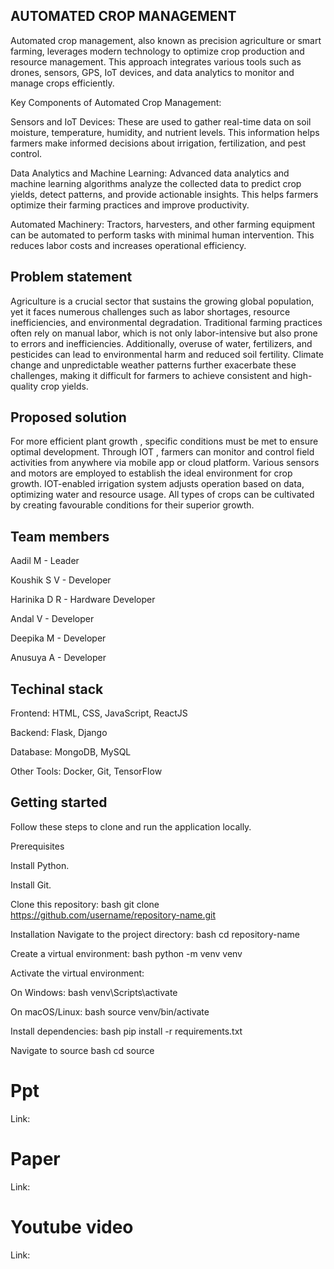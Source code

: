 
## AUTOMATED CROP MANAGEMENT 

Automated crop management, also known as precision agriculture or smart farming, leverages modern technology to optimize crop production and resource management. This approach integrates various tools such as drones, sensors, GPS, IoT devices, and data analytics to monitor and manage crops efficiently.

Key Components of Automated Crop Management:

Sensors and IoT Devices: These are used to gather real-time data on soil moisture, temperature, humidity, and nutrient levels. This information helps farmers make informed decisions about irrigation, fertilization, and pest control.

Data Analytics and Machine Learning: Advanced data analytics and machine learning algorithms analyze the collected data to predict crop yields, detect patterns, and provide actionable insights. This helps farmers optimize their farming practices and improve productivity.

Automated Machinery: Tractors, harvesters, and other farming equipment can be automated to perform tasks with minimal human intervention. This reduces labor costs and increases operational efficiency.

## Problem statement
Agriculture is a crucial sector that sustains the growing global population, yet it faces numerous challenges such as labor shortages, resource inefficiencies, and environmental degradation. Traditional farming practices often rely on manual labor, which is not only labor-intensive but also prone to errors and inefficiencies. Additionally, overuse of water, fertilizers, and pesticides can lead to environmental harm and reduced soil fertility. Climate change and unpredictable weather patterns further exacerbate these challenges, making it difficult for farmers to achieve consistent and high-quality crop yields.
## Proposed solution
For more efficient plant growth , specific conditions must be met to ensure optimal development.
Through IOT , farmers can monitor and  control field activities from anywhere via mobile app or cloud platform.
Various sensors and motors are employed to establish the ideal environment for crop growth.
IOT-enabled irrigation system adjusts operation based on data, optimizing water and resource usage.
 All types of crops can be cultivated by creating favourable conditions for their superior growth.

## Team members
Aadil M	- Leader

Koushik S V	- Developer

Harinika D R -	Hardware Developer

Andal V	- Developer

Deepika M	- Developer

Anusuya A	- Developer


## Techinal stack
Frontend: HTML, CSS, JavaScript, ReactJS

Backend: Flask, Django

Database: MongoDB, MySQL

Other Tools: Docker, Git, TensorFlow

## Getting started
Follow these steps to clone and run the application locally.

Prerequisites

Install Python.

Install Git.

Clone this repository: 
bash git clone https://github.com/username/repository-name.git

Installation
Navigate to the project directory: bash cd repository-name

Create a virtual environment: bash python -m venv venv

Activate the virtual environment:

On Windows: bash venv\Scripts\activate

On macOS/Linux: bash source venv/bin/activate

Install dependencies: bash pip install -r requirements.txt

Navigate to source bash cd source
# Ppt
Link:


# Paper
Link:

# Youtube video
Link:
